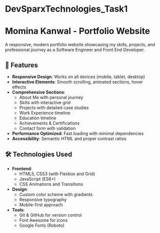 # DevSparxTechnologies_Task1
# Momina Kanwal - Portfolio Website

<!-- Replace with actual screenshot URL -->

A responsive, modern portfolio website showcasing my skills, projects, and professional journey as a Software Engineer and Front End Developer.

## 🚀 Features

- **Responsive Design**: Works on all devices (mobile, tablet, desktop)
- **Interactive Elements**: Smooth scrolling, animated sections, hover effects
- **Comprehensive Sections**:
  - About Me with personal journey
  - Skills with interactive grid
  - Projects with detailed case studies
  - Work Experience timeline
  - Education timeline
  - Achievements & Certifications
  - Contact form with validation
- **Performance Optimized**: Fast loading with minimal dependencies
- **Accessibility**: Semantic HTML and proper contrast ratios

## 🛠️ Technologies Used

- **Frontend**:
  - HTML5, CSS3 (with Flexbox and Grid)
  - JavaScript (ES6+)
  - CSS Animations and Transitions
- **Design**:
  - Custom color scheme with gradients
  - Responsive typography
  - Mobile-first approach
- **Tools**:
  - Git & GitHub for version control
  - Font Awesome for icons
  - Google Fonts (Roboto)



